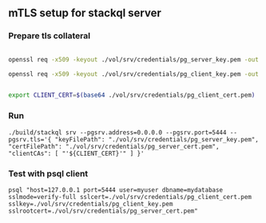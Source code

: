 

## mTLS setup for stackql server

### Prepare tls collateral

```bash

openssl req -x509 -keyout ./vol/srv/credentials/pg_server_key.pem -out ./vol/srv/credentials/pg_server_cert.pem -config ./openssl.cnf -days 365

openssl req -x509 -keyout ./vol/srv/credentials/pg_client_key.pem -out ./vol/srv/credentials/pg_client_cert.pem -config ./openssl.cnf -days 365


export CLIENT_CERT=$(base64 ./vol/srv/credentials/pg_client_cert.pem)

```

### Run

```
./build/stackql srv --pgsrv.address=0.0.0.0 --pgsrv.port=5444 --pgsrv.tls='{ "keyFilePath": "./vol/srv/credentials/pg_server_key.pem", "certFilePath": "./vol/srv/credentials/pg_server_cert.pem", "clientCAs": [ "'${CLIENT_CERT}'" ] }'
```

### Test with psql client

`psql "host=127.0.0.1 port=5444 user=myuser dbname=mydatabase sslmode=verify-full sslcert=./vol/srv/credentials/pg_client_cert.pem sslkey=./vol/srv/credentials/pg_client_key.pem sslrootcert=./vol/srv/credentials/pg_server_cert.pem"`